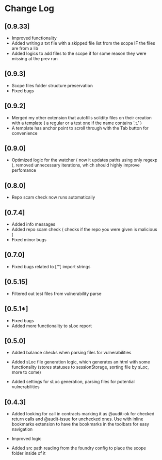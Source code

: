 # Change Log

## [0.9.33]

- Improved functionality
- Added writing a txt file with a skipped file list from the scope IF the files are from a lib
- Added logics to add files to the scope if for some reason they were missing at the prev run

## [0.9.3]

- Scope files folder structure preservation
- Fixed bugs

## [0.9.2]

- Merged my other extension that autofills solidity files on their creation with a template ( a regular or a test one if the name contains '.t.' )
- A template has anchor point to scroll through with the Tab button for convenience

## [0.9.0]

- Optimized logic for the watcher ( now it updates paths using only regexp ), removed unnecessary iterations, which should highly improve perfomance

## [0.8.0]

- Repo scam check now runs automatically

## [0.7.4]

- Added info messages
- Added repo scam check ( checks if the repo you were given is malicious )
- Fixed minor bugs

## [0.7.0]

- Fixed bugs related to ['"] import strings

## [0.5.15]

- Filtered out test files from vulnerability parse

## [0.5.1*]

- Fixed bugs
- Added more functionality to sLoc report

## [0.5.0]

- Added balance checks when parsing files for vulnerabilities

- Added sLoc file generation logic, which generates an html with some functionality (stores statuses to sessionStorage, sorting file by sLoc, more to come)

- Added settings for sLoc generation, parsing files for potential vulnerabilities

## [0.4.3]

- Added looking for call in contracts marking it as @audit-ok for checked return calls and @audit-issue for unchecked ones. Use with inline bookmarks extension to have the bookmarks in the toolbars for easy navigation

- Improved logic

- Added src path reading from the foundry config to place the scope folder inside of it
